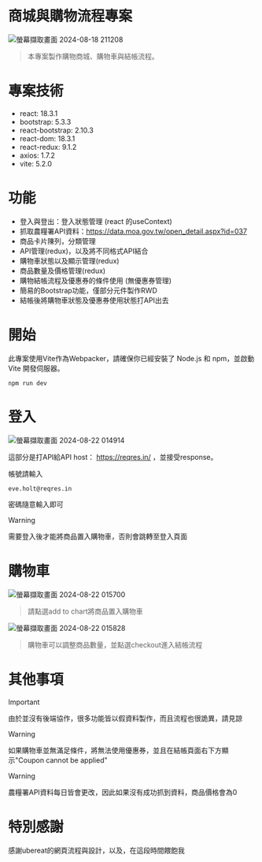 # 商城與購物流程專案
![螢幕擷取畫面 2024-08-18 211208](https://github.com/user-attachments/assets/37c23c03-6cc8-4943-b8b1-aca3178bee5f)
> 本專案製作購物商城、購物車與結帳流程。

# 專案技術
- react: 18.3.1
- bootstrap: 5.3.3
- react-bootstrap: 2.10.3
- react-dom: 18.3.1
- react-redux: 9.1.2
- axios: 1.7.2
- vite: 5.2.0

# 功能
- 登入與登出：登入狀態管理 (react 的useContext)
- 抓取農糧署API資料：https://data.moa.gov.tw/open_detail.aspx?id=037
- 商品卡片陳列，分類管理
- API管理(redux)，以及將不同格式API結合
- 購物車狀態以及顯示管理(redux)
- 商品數量及價格管理(redux)
- 購物結帳流程及優惠券的條件使用 (無優惠券管理)
- 簡易的Bootstrap功能，僅部分元件製作RWD
- 結帳後將購物車狀態及優惠券使用狀態打API出去

# 開始
此專案使用Vite作為Webpacker，請確保你已經安裝了 Node.js 和 npm，並啟動Vite 開發伺服器。
```
npm run dev
```

# 登入
![螢幕擷取畫面 2024-08-22 014914](https://github.com/user-attachments/assets/7e2ba38f-6956-49e9-870f-c0baff03fb42)

這部分是打API給API host： https://reqres.in/ ，並接受response。

帳號請輸入
```
eve.holt@reqres.in
```
密碼隨意輸入即可
> [!WARNING]
> 需要登入後才能將商品置入購物車，否則會跳轉至登入頁面

# 購物車
![螢幕擷取畫面 2024-08-22 015700](https://github.com/user-attachments/assets/8b2dd3df-d14c-4901-8826-a08aeb751c28)
> 請點選add to chart將商品置入購物車

![螢幕擷取畫面 2024-08-22 015828](https://github.com/user-attachments/assets/6913d619-ef35-4a46-8b95-63234c0760b1)
> 購物車可以調整商品數量，並點選checkout進入結帳流程


# 其他事項
> [!IMPORTANT]
> 由於並沒有後端協作，很多功能皆以假資料製作，而且流程也很詭異，請見諒

> [!WARNING]
> 如果購物車並無滿足條件，將無法使用優惠券，並且在結帳頁面右下方顯示"Coupon cannot be applied"

> [!WARNING]
> 農糧署API資料每日皆會更改，因此如果沒有成功抓到資料，商品價格會為0


# 特別感謝
感謝ubereat的網頁流程與設計，以及，在這段時間餵飽我

